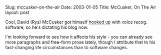 Slug: mccusker-on-the-air
Date: 2003-01-05
Title: McCusker, On The Air
layout: post

Cool, David (Rys) McCusker got himself <a href="http://www.treedragon.com/ged/map/ti/newJan03.htm#04jan03">hooked up</a> with voice recog. software, so he&#39;s dictating his blog now.

I&#39;m looking forward to see how it affects his style - you can already see more paragraphs and free-form prose lately, though I attribute that to his fast-changing life circumstances than to software changes.
